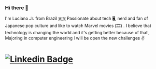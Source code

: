 ### Hi there 👋
 I'm Luciano Jr. from Brazil 🇧🇷 Passionate about tech 🖥️,
  nerd and fan of Japanese pop culture  and  like to watch  Marvel 
  movies (🎞️) .
 I believe that technology is changing the world and it's
  getting better because of that,
  Majoring in computer engineering
   I will be open the new challenges ✌️
 
   

[![Linkedin Badge](https://img.shields.io/badge/-LinkedIn-blue?style=flat-square&logo=Linkedin&logoColor=white&link=https://www.linkedin.com/in/luciano)](https://www.linkedin.com/in/luciano-lima-51ab05170/)
====================================================================================================================================================================================
<!--
**lucianojunnior17/lucianojunnior17** is a ✨ _special_ ✨ repository because its `README.md` (this file) appears on your GitHub profile.
